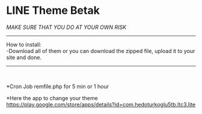 # LINE Theme Betak

*MAKE SURE THAT YOU DO AT YOUR OWN RISK*

<hr>
How to install:<br>
-Download all of them or you can download the zipped file, upload it to your site and done.
<hr><br>

*Cron Job remfile.php for 5 min or 1 hour

*Here the app to change your theme https://play.google.com/store/apps/details?id=com.hedoturkoglu5tb.ltc3.lite
